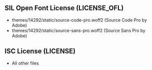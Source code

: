 ## SIL Open Font License (LICENSE\_OFL)

* themes/14292/static/source-code-pro.woff2 (Source Code Pro by Adobe)
* themes/14292/static/source-sans-pro.woff2 (Source Sans Pro by Adobe)

## ISC License (LICENSE)

* All other files
